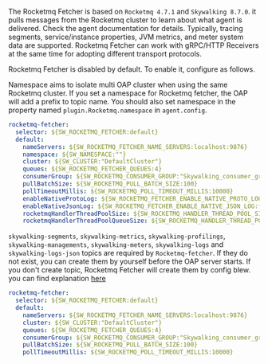 The Rocketmq Fetcher is based on `Rocketmq 4.7.1` and `Skywalking 8.7.0`. it pulls messages from the Rocketmq cluster to learn about what agent is delivered. Check the agent documentation for details. Typically, tracing segments, service/instance properties, JVM metrics, and meter system data are supported.  Rocketmq Fetcher can work with gRPC/HTTP Receivers at the same time for adopting different transport protocols.

Rocketmq Fetcher is disabled by default. To enable it, configure as follows.

Namespace aims to isolate multi OAP cluster when using the same Rocketmq cluster.
If you set a namespace for Rocketmq fetcher, the OAP will add a prefix to topic name. You should also set namespace in the property named `plugin.Rocketmq.namespace` in `agent.config`.

```yaml
rocketmq-fetcher:
  selector: ${SW_ROCKETMQ_FETCHER:default}
  default:
    nameServers: ${SW_ROCKETMQ_FETCHER_NAME_SERVERS:localhost:9876}
    namespace: ${SW_NAMESPACE:""}
    cluster: ${SW_CLUSTER:"DefaultCluster"}
    queues: ${SW_ROCKETMQ_FETCHER_QUEUES:4}
    consumerGroup: ${SW_ROCKETMQ_CONSUMER_GROUP:"Skywalking_consumer_group"}
    pullBatchSize: ${SW_ROCKETMQ_PULL_BATCH_SIZE:100}
    pollTimeoutMillis: ${SW_ROCKETMQ_POLL_TIMEOUT_MILLIS:10000}
    enableNativeProtoLog: ${SW_ROCKETMQ_FETCHER_ENABLE_NATIVE_PROTO_LOG:false}
    enableNativeJsonLog: ${SW_ROCKETMQ_FETCHER_ENABLE_NATIVE_JSON_LOG:false}
    rocketmqHandlerThreadPoolSize: ${SW_ROCKETMQ_HANDLER_THREAD_POOL_SIZE:-1}
    rocketmqHandlerThreadPoolQueueSize: ${SW_ROCKETMQ_HANDLER_THREAD_POOL_QUEUE_SIZE:-1}
```

`skywalking-segments`, `skywalking-metrics`, `skywalking-profilings`, `skywalking-managements`, `skywalking-meters`, `skywalking-logs`
and `skywalking-logs-json` topics are required by `Rocketmq-fetcher`.
If they do not exist, you can create them by yourself before the OAP server starts. If you don't create topic, Rocketmq Fetcher will create them by config blew. 
you can find explanation [here](https://github.com/apache/rocketmq/blob/master/docs/en/Configuration_Client.md)
```yaml
rocketmq-fetcher:
  selector: ${SW_ROCKETMQ_FETCHER:default}
  default:
    nameServers: ${SW_ROCKETMQ_FETCHER_NAME_SERVERS:localhost:9876}
    cluster: ${SW_CLUSTER:"DefaultCluster"}
    queues: ${SW_ROCKETMQ_FETCHER_QUEUES:4}
    consumerGroup: ${SW_ROCKETMQ_CONSUMER_GROUP:"Skywalking_consumer_group"}
    pullBatchSize: ${SW_ROCKETMQ_PULL_BATCH_SIZE:100}
    pollTimeoutMillis: ${SW_ROCKETMQ_POLL_TIMEOUT_MILLIS:10000}
```